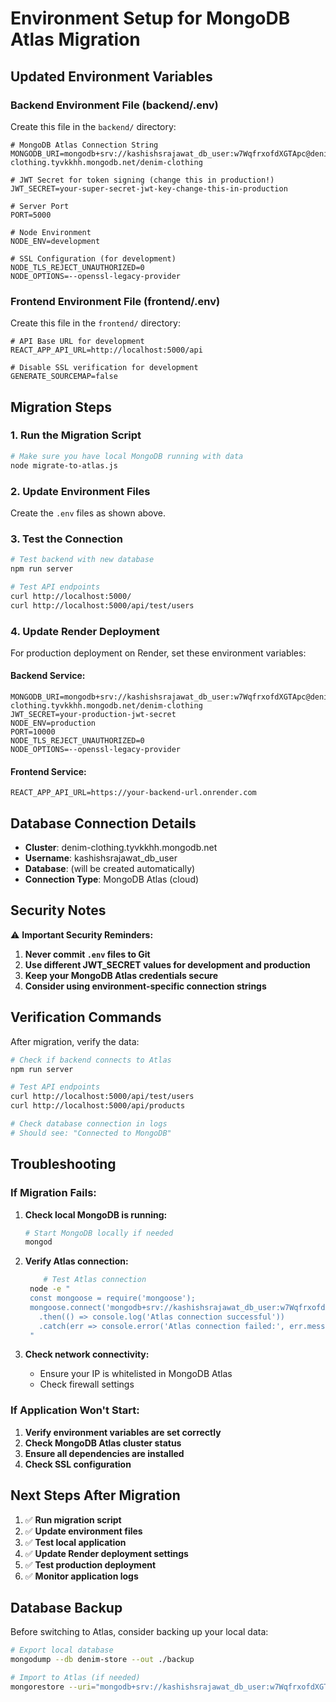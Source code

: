 # Environment Setup for MongoDB Atlas Migration

## Updated Environment Variables

### Backend Environment File (backend/.env)

Create this file in the `backend/` directory:

```env
# MongoDB Atlas Connection String
MONGODB_URI=mongodb+srv://kashishsrajawat_db_user:w7WqfrxofdXGTApc@denim-clothing.tyvkkhh.mongodb.net/denim-clothing

# JWT Secret for token signing (change this in production!)
JWT_SECRET=your-super-secret-jwt-key-change-this-in-production

# Server Port
PORT=5000

# Node Environment
NODE_ENV=development

# SSL Configuration (for development)
NODE_TLS_REJECT_UNAUTHORIZED=0
NODE_OPTIONS=--openssl-legacy-provider
```

### Frontend Environment File (frontend/.env)

Create this file in the `frontend/` directory:

```env
# API Base URL for development
REACT_APP_API_URL=http://localhost:5000/api

# Disable SSL verification for development
GENERATE_SOURCEMAP=false
```

## Migration Steps

### 1. Run the Migration Script

```bash
# Make sure you have local MongoDB running with data
node migrate-to-atlas.js
```

### 2. Update Environment Files

Create the `.env` files as shown above.

### 3. Test the Connection

```bash
# Test backend with new database
npm run server

# Test API endpoints
curl http://localhost:5000/
curl http://localhost:5000/api/test/users
```

### 4. Update Render Deployment

For production deployment on Render, set these environment variables:

#### Backend Service:
```env
MONGODB_URI=mongodb+srv://kashishsrajawat_db_user:w7WqfrxofdXGTApc@denim-clothing.tyvkkhh.mongodb.net/denim-clothing
JWT_SECRET=your-production-jwt-secret
NODE_ENV=production
PORT=10000
NODE_TLS_REJECT_UNAUTHORIZED=0
NODE_OPTIONS=--openssl-legacy-provider
```

#### Frontend Service:
```env
REACT_APP_API_URL=https://your-backend-url.onrender.com
```

## Database Connection Details

- **Cluster**: denim-clothing.tyvkkhh.mongodb.net
- **Username**: kashishsrajawat_db_user
- **Database**: (will be created automatically)
- **Connection Type**: MongoDB Atlas (cloud)

## Security Notes

⚠️ **Important Security Reminders:**

1. **Never commit `.env` files to Git**
2. **Use different JWT_SECRET values for development and production**
3. **Keep your MongoDB Atlas credentials secure**
4. **Consider using environment-specific connection strings**

## Verification Commands

After migration, verify the data:

```bash
# Check if backend connects to Atlas
npm run server

# Test API endpoints
curl http://localhost:5000/api/test/users
curl http://localhost:5000/api/products

# Check database connection in logs
# Should see: "Connected to MongoDB"
```

## Troubleshooting

### If Migration Fails:

1. **Check local MongoDB is running:**
   ```bash
   # Start MongoDB locally if needed
   mongod
   ```

2. **Verify Atlas connection:**
   ```bash
       # Test Atlas connection
    node -e "
    const mongoose = require('mongoose');
    mongoose.connect('mongodb+srv://kashishsrajawat_db_user:w7WqfrxofdXGTApc@denim-clothing.tyvkkhh.mongodb.net/denim-clothing')
      .then(() => console.log('Atlas connection successful'))
      .catch(err => console.error('Atlas connection failed:', err.message));
    "
   ```

3. **Check network connectivity:**
   - Ensure your IP is whitelisted in MongoDB Atlas
   - Check firewall settings

### If Application Won't Start:

1. **Verify environment variables are set correctly**
2. **Check MongoDB Atlas cluster status**
3. **Ensure all dependencies are installed**
4. **Check SSL configuration**

## Next Steps After Migration

1. ✅ **Run migration script**
2. ✅ **Update environment files**
3. ✅ **Test local application**
4. ✅ **Update Render deployment settings**
5. ✅ **Test production deployment**
6. ✅ **Monitor application logs**

## Database Backup

Before switching to Atlas, consider backing up your local data:

```bash
# Export local database
mongodump --db denim-store --out ./backup

# Import to Atlas (if needed)
mongorestore --uri="mongodb+srv://kashishsrajawat_db_user:w7WqfrxofdXGTApc@denim-clothing.tyvkkhh.mongodb.net/" ./backup/denim-store
```
